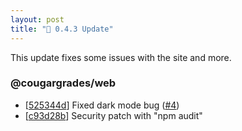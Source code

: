 ```yaml
---
layout: post
title: "🔧 0.4.3 Update"
---
```


This update fixes some issues with the site and more.

### @cougargrades/web
- [[525344d](https://github.com/cougargrades/web/commit/525344d992d83ad93a817c932245967be6bc8abd)] Fixed dark mode bug ([#4](https://github.com/cougargrades/web/issues/5))
- [[c93d28b](https://github.com/cougargrades/web/commit/c93d28b78ff84f371c8ba9526125adca7d8e7e00)] Security patch with "npm audit"


